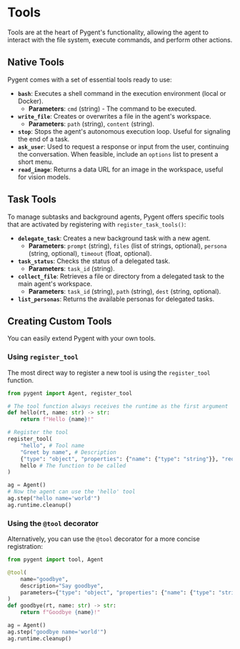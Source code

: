 # Tools

Tools are at the heart of Pygent's functionality, allowing the agent to interact with the file system, execute commands, and perform other actions.

## Native Tools

Pygent comes with a set of essential tools ready to use:

* **`bash`**: Executes a shell command in the execution environment (local or Docker).
    * **Parameters**: `cmd` (string) - The command to be executed.
* **`write_file`**: Creates or overwrites a file in the agent's workspace.
    * **Parameters**: `path` (string), `content` (string).
* **`stop`**: Stops the agent's autonomous execution loop. Useful for signaling the end of a task.
* **`ask_user`**: Used to request a response or input from the user, continuing the conversation. When feasible, include an `options` list to present a short menu.
* **`read_image`**: Returns a data URL for an image in the workspace, useful for vision models.

## Task Tools

To manage subtasks and background agents, Pygent offers specific tools that are activated by registering with `register_task_tools()`:

* **`delegate_task`**: Creates a new background task with a new agent.
    * **Parameters**: `prompt` (string), `files` (list of strings, optional), `persona` (string, optional), `timeout` (float, optional).
* **`task_status`**: Checks the status of a delegated task.
    * **Parameters**: `task_id` (string).
* **`collect_file`**: Retrieves a file or directory from a delegated task to the main agent's workspace.
    * **Parameters**: `task_id` (string), `path` (string), `dest` (string, optional).
* **`list_personas`**: Returns the available personas for delegated tasks.

## Creating Custom Tools

You can easily extend Pygent with your own tools.

### Using `register_tool`

The most direct way to register a new tool is using the `register_tool` function.

```python
from pygent import Agent, register_tool

# The tool function always receives the runtime as the first argument
def hello(rt, name: str) -> str:
    return f"Hello {name}!"

# Register the tool
register_tool(
    "hello", # Tool name
    "Greet by name", # Description
    {"type": "object", "properties": {"name": {"type": "string"}}, "required": ["name"]}, # Parameter schema
    hello # The function to be called
)

ag = Agent()
# Now the agent can use the 'hello' tool
ag.step("hello name='world'")
ag.runtime.cleanup()
```

### Using the `@tool` decorator
Alternatively, you can use the `@tool` decorator for a more concise registration:

```python
from pygent import tool, Agent

@tool(
    name="goodbye",
    description="Say goodbye",
    parameters={"type": "object", "properties": {"name": {"type": "string"}}, "required": ["name"]},
)
def goodbye(rt, name: str) -> str:
    return f"Goodbye {name}!"

ag = Agent()
ag.step("goodbye name='world'")
ag.runtime.cleanup()
```